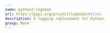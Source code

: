 ```yaml
---
name: python2-logbook
url: https://pypi.org/project/logbook/#files
description: A logging replacement for Python.
group: None
---
```

